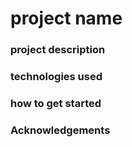 # project name
### project description
### technologies used
### how to get started
### Acknowledgements